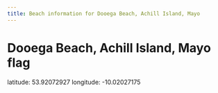 ```yaml
---
title: Beach information for Dooega Beach, Achill Island, Mayo
---
```

# Dooega Beach, Achill Island, Mayo <span class="material-icons blue-flag">flag</span>

<div class="location-info">latitude: 53.92072927 longitude: -10.02027175</div>
<div id="met-eireann-warnings" onload="get_met_eireann_warnings(EI20)"></div>
<div></div>